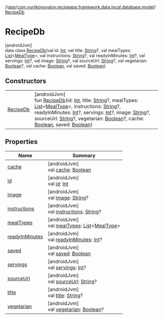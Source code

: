 //[app](../../../index.md)/[com.yuriikonovalov.recipeapp.framework.data.local.database.model](../index.md)/[RecipeDb](index.md)

# RecipeDb

[androidJvm]\
data class [RecipeDb](index.md)(val id: [Int](https://kotlinlang.org/api/latest/jvm/stdlib/kotlin/-int/index.html), val title: [String](https://kotlinlang.org/api/latest/jvm/stdlib/kotlin/-string/index.html)?, val mealTypes: [List](https://kotlinlang.org/api/latest/jvm/stdlib/kotlin.collections/-list/index.html)&lt;[MealType](../../com.yuriikonovalov.recipeapp.application.entities/-meal-type/index.md)&gt;, val instructions: [String](https://kotlinlang.org/api/latest/jvm/stdlib/kotlin/-string/index.html)?, val readyInMinutes: [Int](https://kotlinlang.org/api/latest/jvm/stdlib/kotlin/-int/index.html)?, val servings: [Int](https://kotlinlang.org/api/latest/jvm/stdlib/kotlin/-int/index.html)?, val image: [String](https://kotlinlang.org/api/latest/jvm/stdlib/kotlin/-string/index.html)?, val sourceUrl: [String](https://kotlinlang.org/api/latest/jvm/stdlib/kotlin/-string/index.html)?, val vegetarian: [Boolean](https://kotlinlang.org/api/latest/jvm/stdlib/kotlin/-boolean/index.html)?, val cache: [Boolean](https://kotlinlang.org/api/latest/jvm/stdlib/kotlin/-boolean/index.html), val saved: [Boolean](https://kotlinlang.org/api/latest/jvm/stdlib/kotlin/-boolean/index.html))

## Constructors

| | |
|---|---|
| [RecipeDb](-recipe-db.md) | [androidJvm]<br>fun [RecipeDb](-recipe-db.md)(id: [Int](https://kotlinlang.org/api/latest/jvm/stdlib/kotlin/-int/index.html), title: [String](https://kotlinlang.org/api/latest/jvm/stdlib/kotlin/-string/index.html)?, mealTypes: [List](https://kotlinlang.org/api/latest/jvm/stdlib/kotlin.collections/-list/index.html)&lt;[MealType](../../com.yuriikonovalov.recipeapp.application.entities/-meal-type/index.md)&gt;, instructions: [String](https://kotlinlang.org/api/latest/jvm/stdlib/kotlin/-string/index.html)?, readyInMinutes: [Int](https://kotlinlang.org/api/latest/jvm/stdlib/kotlin/-int/index.html)?, servings: [Int](https://kotlinlang.org/api/latest/jvm/stdlib/kotlin/-int/index.html)?, image: [String](https://kotlinlang.org/api/latest/jvm/stdlib/kotlin/-string/index.html)?, sourceUrl: [String](https://kotlinlang.org/api/latest/jvm/stdlib/kotlin/-string/index.html)?, vegetarian: [Boolean](https://kotlinlang.org/api/latest/jvm/stdlib/kotlin/-boolean/index.html)?, cache: [Boolean](https://kotlinlang.org/api/latest/jvm/stdlib/kotlin/-boolean/index.html), saved: [Boolean](https://kotlinlang.org/api/latest/jvm/stdlib/kotlin/-boolean/index.html)) |

## Properties

| Name | Summary |
|---|---|
| [cache](cache.md) | [androidJvm]<br>val [cache](cache.md): [Boolean](https://kotlinlang.org/api/latest/jvm/stdlib/kotlin/-boolean/index.html) |
| [id](id.md) | [androidJvm]<br>val [id](id.md): [Int](https://kotlinlang.org/api/latest/jvm/stdlib/kotlin/-int/index.html) |
| [image](image.md) | [androidJvm]<br>val [image](image.md): [String](https://kotlinlang.org/api/latest/jvm/stdlib/kotlin/-string/index.html)? |
| [instructions](instructions.md) | [androidJvm]<br>val [instructions](instructions.md): [String](https://kotlinlang.org/api/latest/jvm/stdlib/kotlin/-string/index.html)? |
| [mealTypes](meal-types.md) | [androidJvm]<br>val [mealTypes](meal-types.md): [List](https://kotlinlang.org/api/latest/jvm/stdlib/kotlin.collections/-list/index.html)&lt;[MealType](../../com.yuriikonovalov.recipeapp.application.entities/-meal-type/index.md)&gt; |
| [readyInMinutes](ready-in-minutes.md) | [androidJvm]<br>val [readyInMinutes](ready-in-minutes.md): [Int](https://kotlinlang.org/api/latest/jvm/stdlib/kotlin/-int/index.html)? |
| [saved](saved.md) | [androidJvm]<br>val [saved](saved.md): [Boolean](https://kotlinlang.org/api/latest/jvm/stdlib/kotlin/-boolean/index.html) |
| [servings](servings.md) | [androidJvm]<br>val [servings](servings.md): [Int](https://kotlinlang.org/api/latest/jvm/stdlib/kotlin/-int/index.html)? |
| [sourceUrl](source-url.md) | [androidJvm]<br>val [sourceUrl](source-url.md): [String](https://kotlinlang.org/api/latest/jvm/stdlib/kotlin/-string/index.html)? |
| [title](title.md) | [androidJvm]<br>val [title](title.md): [String](https://kotlinlang.org/api/latest/jvm/stdlib/kotlin/-string/index.html)? |
| [vegetarian](vegetarian.md) | [androidJvm]<br>val [vegetarian](vegetarian.md): [Boolean](https://kotlinlang.org/api/latest/jvm/stdlib/kotlin/-boolean/index.html)? |
